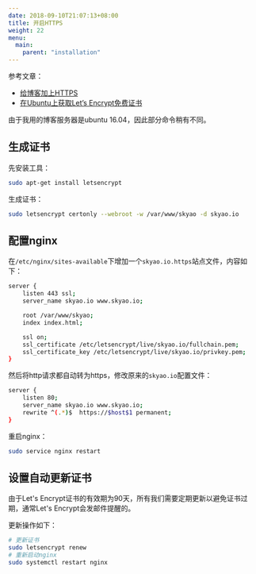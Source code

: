 ```yaml
---
date: 2018-09-10T21:07:13+08:00
title: 开启HTTPS
weight: 22
menu:
  main:
    parent: "installation"
---
```


参考文章：

- [给博客加上HTTPS](https://blog.qikqiak.com/post/make-https-blog/)
- [在Ubuntu上获取Let’s Encrypt免费证书](https://tsukkomi.org/post/get-the-lets-encrypt-certificate-on-ubuntu)

由于我用的博客服务器是ubuntu 16.04，因此部分命令稍有不同。

## 生成证书

先安装工具：

```bash
sudo apt-get install letsencrypt
```

生成证书：

```bash
sudo letsencrypt certonly --webroot -w /var/www/skyao -d skyao.io
```

## 配置nginx

在`/etc/nginx/sites-available`下增加一个`skyao.io.https`站点文件，内容如下：

```bash
server {
    listen 443 ssl;
    server_name skyao.io www.skyao.io;

    root /var/www/skyao;
    index index.html;

    ssl on;
    ssl_certificate /etc/letsencrypt/live/skyao.io/fullchain.pem;
    ssl_certificate_key /etc/letsencrypt/live/skyao.io/privkey.pem;
}
```

然后将http请求都自动转为https，修改原来的`skyao.io`配置文件：

```bash
server {
    listen 80;
    server_name skyao.io www.skyao.io;
    rewrite ^(.*)$  https://$host$1 permanent;
}
```

重启nginx：

```bash
sudo service nginx restart
```

## 设置自动更新证书

由于Let's Encrypt证书的有效期为90天，所有我们需要定期更新以避免证书过期，通常Let's Encrypt会发邮件提醒的。

更新操作如下：

```bash
# 更新证书
sudo letsencrypt renew
# 重新启动nginx
sudo systemctl restart nginx
```

